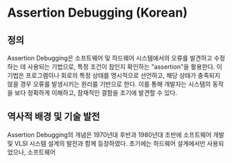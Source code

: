 # Assertion Debugging (Korean)

## 정의
Assertion Debugging은 소프트웨어 및 하드웨어 시스템에서의 오류를 발견하고 수정하는 데 사용되는 기법으로, 특정 조건이 참인지 확인하는 "assertion"을 활용한다. 이 기법은 프로그램이나 회로의 특정 상태를 명시적으로 선언하고, 해당 상태가 충족되지 않을 경우 오류를 발생시키는 원리를 기반으로 한다. 이를 통해 개발자는 시스템의 동작을 보다 정확하게 이해하고, 잠재적인 결함을 조기에 발견할 수 있다.

## 역사적 배경 및 기술 발전
Assertion Debugging의 개념은 1970년대 후반과 1980년대 초반에 소프트웨어 개발 및 VLSI 시스템 설계의 발전과 함께 등장하였다. 초기에는 하드웨어 설계에서만 사용되었으나, 소프트웨어